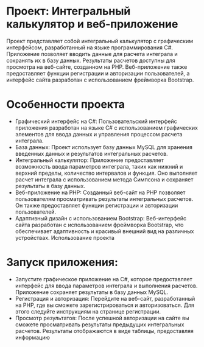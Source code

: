 # Проект: Интегральный калькулятор и веб-приложение
Проект представляет собой интегральный калькулятор с графическим интерфейсом, разработанный на языке программирования C#. Приложение позволяет вводить данные для расчета интеграла и сохранять их в базу данных. Результаты расчетов доступны для просмотра на веб-сайте, созданном на PHP. Веб-приложение также предоставляет функции регистрации и авторизации пользователей, а интерфейс сайта разработан с использованием фреймворка Bootstrap.

# Особенности проекта
* Графический интерфейс на C#: Пользовательский интерфейс приложения разработан на языке C# с использованием графических элементов для ввода данных и управления процессом расчета интеграла.
* База данных: Проект использует базу данных MySQL для хранения введенных данных и результатов интегральных расчетов.
* Интегральный калькулятор: Приложение предоставляет возможность ввода параметров интеграла, таких как нижний и верхний пределы, количество интервалов и функция. Оно выполняет расчет интеграла с использованием метода Симпсона и сохраняет результаты в базу данных.
* Веб-приложение на PHP: Созданный веб-сайт на PHP позволяет пользователям просматривать результаты интегральных расчетов. Он также предоставляет функции регистрации и авторизации пользователей.
* Адаптивный дизайн с использованием Bootstrap: Веб-интерфейс сайта разработан с использованием фреймворка Bootstrap, что обеспечивает адаптивность и красивый внешний вид на различных устройствах.
Использование проекта
# Запуск приложения:
* Запустите графическое приложение на C#, которое предоставляет интерфейс для ввода параметров интеграла и выполнения расчетов. Приложение сохраняет результаты в базу данных MySQL.
* Регистрация и авторизация: Перейдите на веб-сайт, разработанный на PHP, где вы сможете зарегистрироваться и авторизоваться. Для этого следуйте инструкциям на странице регистрации.
* Просмотр результатов: После успешной авторизации на сайте вы сможете просматривать результаты предыдущих интегральных расчетов. Результаты отображаются в виде таблицы, предоставляя информацию
